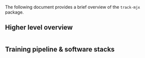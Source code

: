 The following document provides a brief overview of the `track-mjx` package.

## Higher level overview

```
```

## Training pipeline & software stacks

```
```